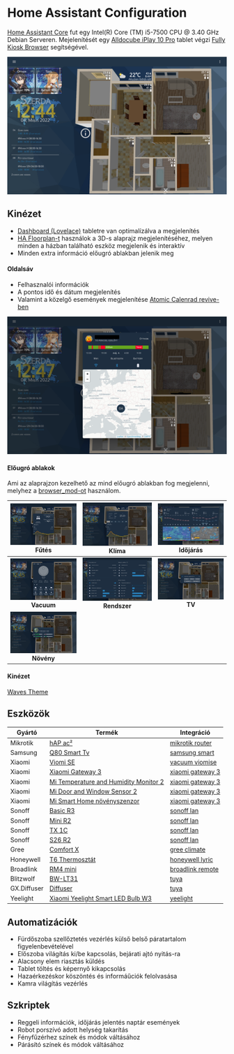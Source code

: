 # Home Assistant Configuration

[Home Assistant Core](https://www.home-assistant.io/installation/#compare-installation-methods) fut egy Intel(R) Core (TM) i5-7500 CPU @ 3.40 GHz Debian Serveren. Mejelenítését egy [Alldocube iPlay 10 Pro](https://www.alldocube.com/en/products/iplay10pro/) tablet végzi [Fully Kiosk Browser](https://www.fully-kiosk.com/#get-kiosk-apps) segítségével.

![lovelance](https://github.com/MackoMici/hass-core-config/blob/05a3491ac6e59330f02a7574c0858129abf68554/readme-img/lovelance.png)

## Kinézet

* [Dashboard (Lovelace)](https://www.home-assistant.io/lovelace/) tabletre van optimalízálva a megjelenítés
* [HA Floorplan-t](https://github.com/ExperienceLovelace/ha-floorplan) használok a 3D-s alaprajz megjelenítéséhez, melyen minden a házban található eszköz megjelenik és interaktív
* Minden extra információ előugró ablakban jelenik meg

#### Oldalsáv

* Felhasznalói információk
* A pontos idő és dátum megjelenítés
* Valamint a közelgő események megjelenítése [Atomic Calenrad revive-ben](https://github.com/totaldebug/atomic-calendar-revive)

![user](https://github.com/MackoMici/hass-core-config/blob/05a3491ac6e59330f02a7574c0858129abf68554/readme-img/user.png)

#### Előugró ablakok

Ami az alaprajzon kezelhető az mind előugró ablakban fog megjelenni, melyhez a [browser_mod-ot](https://github.com/thomasloven/hass-browser_mod) használom.


| [![futes](https://github.com/MackoMici/hass-core-config/blob/05a3491ac6e59330f02a7574c0858129abf68554/readme-img/futes.png)](https://github.com/MackoMici/hass-core-config/blob/05a3491ac6e59330f02a7574c0858129abf68554/readme-img/futes.png)<br>Fűtés | [![klima](https://github.com/MackoMici/hass-core-config/blob/05a3491ac6e59330f02a7574c0858129abf68554/readme-img/klima.png)](https://github.com/MackoMici/hass-core-config/blob/05a3491ac6e59330f02a7574c0858129abf68554/readme-img/klima.png)<br>Klíma | [![idojaras](https://github.com/MackoMici/hass-core-config/blob/9b0df21fb79d5c0196ace51703a7700cf0792f31/readme-img/idojaras.png)](https://github.com/MackoMici/hass-core-config/blob/9b0df21fb79d5c0196ace51703a7700cf0792f31/readme-img/idojaras.png)<br>Időjárás |
|:---:|:---:|:---:|
| [![vacuum](https://github.com/MackoMici/hass-core-config/blob/05a3491ac6e59330f02a7574c0858129abf68554/readme-img/vacuum.png)](https://github.com/MackoMici/hass-core-config/blob/05a3491ac6e59330f02a7574c0858129abf68554/readme-img/vacuum.png)<br>**Vacuum** | [![rendszer](https://github.com/MackoMici/hass-core-config/blob/05a3491ac6e59330f02a7574c0858129abf68554/readme-img/rendszer.png)](https://github.com/MackoMici/hass-core-config/blob/05a3491ac6e59330f02a7574c0858129abf68554/readme-img/rendszer.png)<br>**Rendszer** | [![tv](https://github.com/MackoMici/hass-core-config/blob/05a3491ac6e59330f02a7574c0858129abf68554/readme-img/tv.png)](https://github.com/MackoMici/hass-core-config/blob/05a3491ac6e59330f02a7574c0858129abf68554/readme-img/tv.png)<br>**TV** |
| [![flora](https://github.com/MackoMici/hass-core-config/blob/05a3491ac6e59330f02a7574c0858129abf68554/readme-img/flora.png)](https://github.com/MackoMici/hass-core-config/blob/05a3491ac6e59330f02a7574c0858129abf68554/readme-img/flora.png)<br>**Növény** |

#### Kinézet

[Waves Theme](https://github.com/tgcowell/waves)

## Eszközök

| Gyártó | Termék | Integráció |
|---|---|---|
| Mikrotik | [hAP ac²](https://mikrotik.com/product/hap_ac2) | [mikrotik router](https://github.com/tomaae/homeassistant-mikrotik_router) |
| Samsung | [Q80 Smart Tv](https://www.samsung.com/hu/tvs/qled-tv/q80t-65-inch-qled-4k-smart-tv-qe65q80tatxxh/) | [samsung smart](https://github.com/ollo69/ha-samsungtv-smart) |
| Xiaomi | [Viomi SE](https://www.viomi.com/robot-vacuums/viomi-se) | [vacuum viomise](https://github.com/marotoweb/home-assistant-vacuum-viomise) |
| Xiaomi | [Xiaomi Gateway 3](https://xiaomishop.hu/mi-smart-home-hub-cn-valtozat-zigbee-30-gateway-okosotthon-kozponti-egyseg) | [xiaomi gateway 3](https://github.com/AlexxIT/XiaomiGateway3) |
| Xiaomi | [Mi Temperature and Humidity Monitor 2](https://xiaomishop.hu/okos-otthon/mi-temperature-and-humidity-monitor-2-bluetooth-homerseklet-es-paratartalom-mero) | [xiaomi gateway 3](https://github.com/AlexxIT/XiaomiGateway3) |
| Xiaomi | [Mi Door and Window Sensor 2](https://xiaomishop.hu/okos-otthon/szenzorok-es-kapcsolok/mi-door-and-window-sensor-2-ajto-es-ablaknyitas-erzekelo-fenyerzekelovel) | [xiaomi gateway 3](https://github.com/AlexxIT/XiaomiGateway3) |
| Xiaomi | [Mi Smart Home növényszenzor](https://xiaomishop.hu/mi_smart_home_novenyszenzor) | [xiaomi gateway 3](https://github.com/AlexxIT/XiaomiGateway3) |
| Sonoff | [Basic R3](https://itead.cc/product/sonoff-basicr3-wifi-diy-smart-switch/) | [sonoff lan](https://github.com/AlexxIT/SonoffLAN) |
| Sonoff | [Mini R2](https://itead.cc/product/sonoff-mini/) | [sonoff lan](https://github.com/AlexxIT/SonoffLAN) |
| Sonoff | [TX 1C](https://itead.cc/product/sonoff-tx-series-wifi-smart-wall-switches/) | [sonoff lan](https://github.com/AlexxIT/SonoffLAN) |
| Sonoff | [S26 R2](https://itead.cc/product/sonoff-s26-wifi-smart-plug/) | [sonoff lan](https://github.com/AlexxIT/SonoffLAN) |
| Gree | [Comfort X](https://gree-magyarorszag.hu/klima/gree-comfort-x-inverter-27-kw-klima-szett/) | [gree climate](https://www.home-assistant.io/integrations/gree) |
| Honeywell | [T6 Thermosztát](https://getconnected.honeywellhome.com/hu/t6.html) | [honeywell lyric](https://www.home-assistant.io/integrations/lyric) |
| Broadlink | [RM4 mini](https://www.broadlink.ae/product-page/broadlink-rm4-mini) | [broadlink remote](https://www.home-assistant.io/integrations/broadlink) |
| Blitzwolf | [BW-LT31](https://blitzwolf.hu/BlitzWolf-BW-LT31-smart-LED-fenycsik-5m-/10m-hossz) | [tuya](https://www.home-assistant.io/integrations/tuya) |
| GX.Diffuser | [Diffuser](https://sea.banggood.com/GX_Diffuser-Intelligent-Air-Humidifier-Essential-Oil-Diffuser-Support-for-GeogleandAlexa-Voice-Control-Negative-Ion-Purification-p-1597711.html?rmmds=myorder&cur_warehouse=CN) | [tuya](https://www.home-assistant.io/integrations/tuya) |
| Yeelight | [Xiaomi Yeelight Smart LED Bulb W3](https://www.pcx.hu/xiaomi-yeelight-smart-led-bulb-w3-multicolor-okos-izzo-yldp005-00432819) | [yeelight](https://www.home-assistant.io/integrations/yeelight) |

## Automatizációk

* Fürdőszoba szellőztetés vezérlés külső belső páratartalom figyelenbevételével
* Előszoba világítás ki/be kapcsolás, bejárati ajtó nyitás-ra
* Alacsony elem riasztás küldés
* Tablet töltés és képernyő kikapcsolás
* Hazaérkezéskor köszöntés és informáűciók felolvasása
* Kamra világítás vezérlés

## Szkriptek

* Reggeli információk, időjárás jelentés naptár események
* Robot porszívó adott helység takarítás
* Fényfűzérhez színek és módok váltásához
* Párásító színek és módok váltásához

